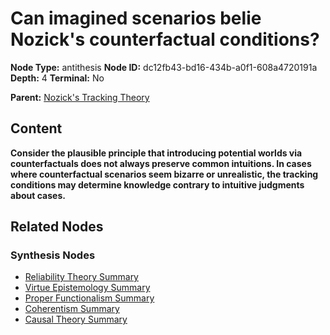 # Can imagined scenarios belie Nozick's counterfactual conditions?

**Node Type:** antithesis
**Node ID:** dc12fb43-bd16-434b-a0f1-608a4720191a
**Depth:** 4
**Terminal:** No

**Parent:** [Nozick's Tracking Theory](nozicks-tracking-theory-synthesis-5ca139e0-92bc-4aed-95bd-2f9adf2bbf81.md)

## Content

**Consider the plausible principle that introducing potential worlds via counterfactuals does not always preserve common intuitions. In cases where counterfactual scenarios seem bizarre or unrealistic, the tracking conditions may determine knowledge contrary to intuitive judgments about cases.**

## Related Nodes

### Synthesis Nodes

- [Reliability Theory Summary](reliability-theory-summary-synthesis-a9470a78-60e9-454a-92a8-993f02fac5a9.md)
- [Virtue Epistemology Summary](virtue-epistemology-summary-synthesis-430bfed4-4bcb-4ffb-a8e1-422ded4e1074.md)
- [Proper Functionalism Summary](proper-functionalism-summary-synthesis-7d8243e2-e6a8-461d-bf1e-a9d6623583d8.md)
- [Coherentism Summary](coherentism-summary-synthesis-e4fcd3aa-0f16-464f-8c47-049ba0a66c49.md)
- [Causal Theory Summary](causal-theory-summary-synthesis-f22ee11f-f204-4ab5-aacd-e7d3d06add4d.md)
